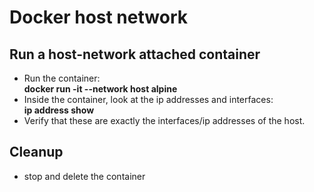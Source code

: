 # Docker host network

## Run a host-network attached container

- Run the container:  
**docker run -it --network host alpine**
- Inside the container, look at the ip addresses and interfaces:  
**ip address show**
- Verify that these are exactly the interfaces/ip addresses of the host.

## Cleanup

- stop and delete the container